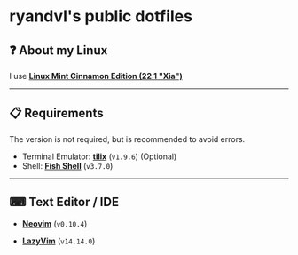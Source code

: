 # ryandvl's public dotfiles

## ❓ About my Linux
I use **[Linux Mint Cinnamon Edition (22.1 "Xia")](https://linuxmint.com/edition.php?id=319)**

---

## 📋 Requirements
The version is not required, but is recommended to avoid errors.

- Terminal Emulator: **[tilix](https://gnunn1.github.io/tilix-web/)** (`v1.9.6`) (Optional)
- Shell: **[Fish Shell](https://fishshell.com/)** (`v3.7.0`)

---

## ⌨ Text Editor / IDE
- **[Neovim](https://neovim.io/)** (`v0.10.4`)

- **[LazyVim](https://www.lazyvim.org/)** (`v14.14.0`)
